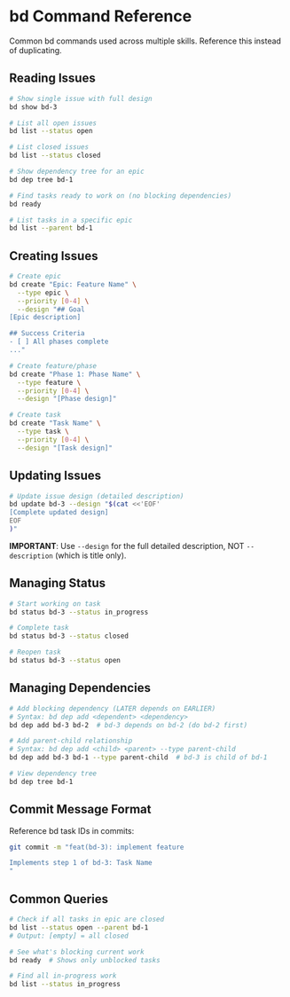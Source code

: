 # bd Command Reference

Common bd commands used across multiple skills. Reference this instead of duplicating.

## Reading Issues

```bash
# Show single issue with full design
bd show bd-3

# List all open issues
bd list --status open

# List closed issues
bd list --status closed

# Show dependency tree for an epic
bd dep tree bd-1

# Find tasks ready to work on (no blocking dependencies)
bd ready

# List tasks in a specific epic
bd list --parent bd-1
```

## Creating Issues

```bash
# Create epic
bd create "Epic: Feature Name" \
  --type epic \
  --priority [0-4] \
  --design "## Goal
[Epic description]

## Success Criteria
- [ ] All phases complete
..."

# Create feature/phase
bd create "Phase 1: Phase Name" \
  --type feature \
  --priority [0-4] \
  --design "[Phase design]"

# Create task
bd create "Task Name" \
  --type task \
  --priority [0-4] \
  --design "[Task design]"
```

## Updating Issues

```bash
# Update issue design (detailed description)
bd update bd-3 --design "$(cat <<'EOF'
[Complete updated design]
EOF
)"
```

**IMPORTANT**: Use `--design` for the full detailed description, NOT `--description` (which is title only).

## Managing Status

```bash
# Start working on task
bd status bd-3 --status in_progress

# Complete task
bd status bd-3 --status closed

# Reopen task
bd status bd-3 --status open
```

## Managing Dependencies

```bash
# Add blocking dependency (LATER depends on EARLIER)
# Syntax: bd dep add <dependent> <dependency>
bd dep add bd-3 bd-2  # bd-3 depends on bd-2 (do bd-2 first)

# Add parent-child relationship
# Syntax: bd dep add <child> <parent> --type parent-child
bd dep add bd-3 bd-1 --type parent-child  # bd-3 is child of bd-1

# View dependency tree
bd dep tree bd-1
```

## Commit Message Format

Reference bd task IDs in commits:

```bash
git commit -m "feat(bd-3): implement feature

Implements step 1 of bd-3: Task Name
"
```

## Common Queries

```bash
# Check if all tasks in epic are closed
bd list --status open --parent bd-1
# Output: [empty] = all closed

# See what's blocking current work
bd ready  # Shows only unblocked tasks

# Find all in-progress work
bd list --status in_progress
```
